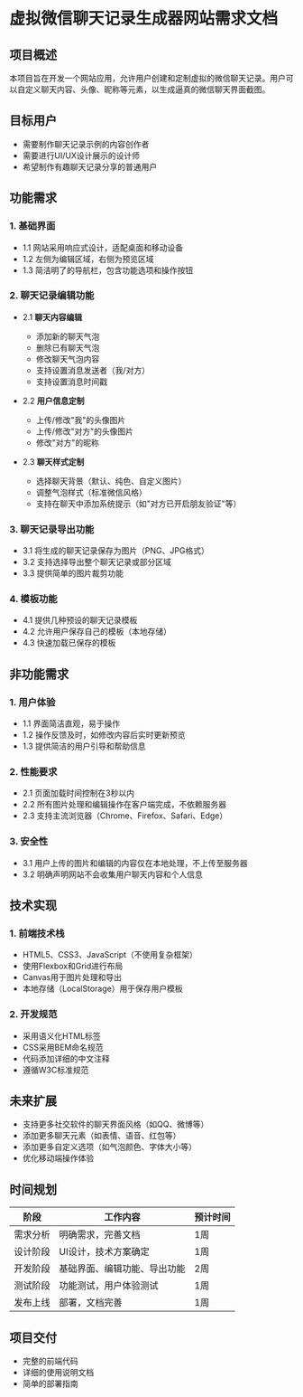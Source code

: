 # 虚拟微信聊天记录生成器网站需求文档

## 项目概述

本项目旨在开发一个网站应用，允许用户创建和定制虚拟的微信聊天记录。用户可以自定义聊天内容、头像、昵称等元素，以生成逼真的微信聊天界面截图。

## 目标用户

- 需要制作聊天记录示例的内容创作者
- 需要进行UI/UX设计展示的设计师
- 希望制作有趣聊天记录分享的普通用户

## 功能需求

### 1. 基础界面

- 1.1 网站采用响应式设计，适配桌面和移动设备
- 1.2 左侧为编辑区域，右侧为预览区域
- 1.3 简洁明了的导航栏，包含功能选项和操作按钮

### 2. 聊天记录编辑功能

- 2.1 **聊天内容编辑**
  - 添加新的聊天气泡
  - 删除已有聊天气泡
  - 修改聊天气泡内容
  - 支持设置消息发送者（我/对方）
  - 支持设置消息时间戳

- 2.2 **用户信息定制**
  - 上传/修改"我"的头像图片
  - 上传/修改"对方"的头像图片
  - 修改"对方"的昵称

- 2.3 **聊天样式定制**
  - 选择聊天背景（默认、纯色、自定义图片）
  - 调整气泡样式（标准微信风格）
  - 支持在聊天中添加系统提示（如"对方已开启朋友验证"等）

### 3. 聊天记录导出功能

- 3.1 将生成的聊天记录保存为图片（PNG、JPG格式）
- 3.2 支持选择导出整个聊天记录或部分区域
- 3.3 提供简单的图片裁剪功能

### 4. 模板功能

- 4.1 提供几种预设的聊天记录模板
- 4.2 允许用户保存自己的模板（本地存储）
- 4.3 快速加载已保存的模板

## 非功能需求

### 1. 用户体验

- 1.1 界面简洁直观，易于操作
- 1.2 操作反馈及时，如修改内容后实时更新预览
- 1.3 提供简洁的用户引导和帮助信息

### 2. 性能要求

- 2.1 页面加载时间控制在3秒以内
- 2.2 所有图片处理和编辑操作在客户端完成，不依赖服务器
- 2.3 支持主流浏览器（Chrome、Firefox、Safari、Edge）

### 3. 安全性

- 3.1 用户上传的图片和编辑的内容仅在本地处理，不上传至服务器
- 3.2 明确声明网站不会收集用户聊天内容和个人信息

## 技术实现

### 1. 前端技术栈

- HTML5、CSS3、JavaScript（不使用复杂框架）
- 使用Flexbox和Grid进行布局
- Canvas用于图片处理和导出
- 本地存储（LocalStorage）用于保存用户模板

### 2. 开发规范

- 采用语义化HTML标签
- CSS采用BEM命名规范
- 代码添加详细的中文注释
- 遵循W3C标准规范

## 未来扩展

- 支持更多社交软件的聊天界面风格（如QQ、微博等）
- 添加更多聊天元素（如表情、语音、红包等）
- 添加更多自定义选项（如气泡颜色、字体大小等）
- 优化移动端操作体验

## 时间规划

| 阶段 | 工作内容 | 预计时间 |
|------|---------|---------|
| 需求分析 | 明确需求，完善文档 | 1周 |
| 设计阶段 | UI设计，技术方案确定 | 1周 |
| 开发阶段 | 基础界面、编辑功能、导出功能 | 2周 |
| 测试阶段 | 功能测试，用户体验测试 | 1周 |
| 发布上线 | 部署，文档完善 | 1周 |

## 项目交付

- 完整的前端代码
- 详细的使用说明文档
- 简单的部署指南 